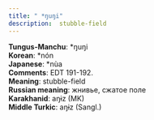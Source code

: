 ```yaml
---
title: " *ŋuŋi"
description:  stubble-field
---
```


<strong>Tungus-Manchu</strong>:  *ŋuŋi<br>
<strong>Korean</strong>:  *nón<br>
<strong>Japanese</strong>:  *nùa<br>
<strong>Comments</strong>:  EDT 191-192.<br>
<strong>Meaning</strong>:  stubble-field<br>
<strong>Russian meaning</strong>:  жнивье, сжатое поле<br>
<strong>Karakhanid</strong>:  aŋɨz (MK)<br>
<strong>Middle Turkic</strong>:  aŋɨz (Sangl.)<br>


